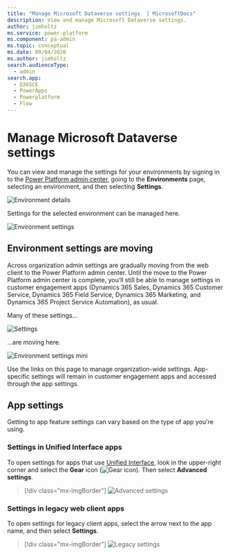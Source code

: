 ```yaml
---
title: "Manage Microsoft Dataverse settings  | MicrosoftDocs"
description: View and manage Microsoft Dataverse settings.
author: jimholtz
ms.service: power-platform
ms.component: pa-admin
ms.topic: conceptual
ms.date: 09/04/2020
ms.author: jimholtz
search.audienceType: 
  - admin
search.app:
  - D365CE
  - PowerApps
  - Powerplatform
  - Flow
---
```

# Manage Microsoft Dataverse settings

You can view and manage the settings for your environments by signing in to the [Power Platform admin center](https://admin.powerplatform.microsoft.com), going to the **Environments** page, selecting an environment, and then selecting **Settings**.

![Environment details](media/environment-details.png "Environment details")

Settings for the selected environment can be managed here.

![Environment settings](media/environment-settings.png)

## Environment settings are moving
Across organization admin settings are gradually moving from the web client to the Power Platform admin center. Until the move to the Power Platform admin center is complete, you’ll still be able to manage settings in customer engagement apps (Dynamics 365 Sales, Dynamics 365 Customer Service, Dynamics 365 Field Service, Dynamics 365 Marketing, and Dynamics 365 Project Service Automation), as usual.

Many of these settings...

![Settings](./media/old-settings.png)

...are moving here.

![Environment settings mini](media/environment-settings-mini.png)

Use the links on this page to manage organization-wide settings. App-specific settings will remain in customer engagement apps and accessed through the app settings. 

## App settings 

Getting to app feature settings can vary based on the type of app you're using.

### Settings in Unified Interface apps

To open settings for apps that use [Unified Interface](about-unified-interface.md), look in the upper-right corner and select the **Gear** icon (![Gear icon](media/selection-rule-gear-button.png)). Then select **Advanced settings**. 

> [!div class="mx-imgBorder"] 
> ![Advanced settings](media/advanced-settings.png "Advanced settings")

### Settings in legacy web client apps

To open settings for legacy client apps, select the arrow next to the app name, and then select **Settings**. 

> [!div class="mx-imgBorder"] 
> ![Legacy settings](media/legacy-settings.png "Legacy settings")


